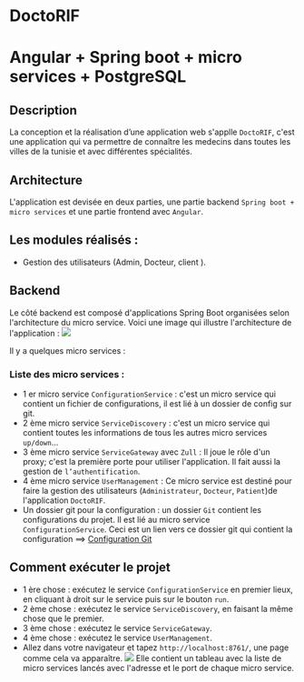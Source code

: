 # DoctoRIF
# Angular + Spring boot + micro services + PostgreSQL 

## Description
La conception et la réalisation d’une application web s'applle `DoctoRIF`, c'est une application qui va permettre de connaître les medecins dans toutes les villes de la tunisie et avec différentes spécialités.

## Architecture
L'application est devisée en deux parties, une partie backend `Spring boot + micro services` et une partie frontend avec `Angular`. 

## Les modules réalisés :
* Gestion des utilisateurs (Admin, Docteur, client ).

## Backend
Le côté backend est composé d'applications Spring Boot organisées selon l'architecture du micro service.
Voici une image qui illustre l'architecture de l'application : 
![](img/architecture.PNG?raw=true)

Il y a quelques micro services : 

### Liste des micro services :
* 1 er micro service `ConfigurationService` : c'est un micro service qui contient un fichier de configurations, il est lié à un dossier de config sur git.
* 2 ème micro service `ServiceDiscovery` : c'est un micro service qui contient toutes les informations de tous les autres micro services `up/down`...
* 3 ème micro service `ServiceGateway` avec `Zull` : Il joue le rôle d'un proxy; c'est la première porte pour utiliser l'application. Il fait aussi la gestion de `l’authentification`.
* 4 ème micro service `UserManagement` : Ce micro service est destiné pour faire la gestion des utilisateurs (`Administrateur`, `Docteur`, `Patient`)de l'application ``DoctoRIF``.
* Un dossier git pour la configuration : un dossier `Git` contient les configurations du projet. Il est lié au micro service `ConfigurationService`.
Ceci est un lien vers ce dossier git qui contient la configuration ==> 
[Configuration Git](https://github.com/ramzid/doctorifConfigurationbackend) 

## Comment exécuter le projet 
* 1 ère chose : exécutez le service `ConfigurationService` en premier lieux, en cliquant à droit sur le service puis sur le bouton `run`.
* 2 ème chose : exécutez le service `ServiceDiscovery`, en faisant la même chose que le premier.
* 3 ème chose : exécutez le service `ServiceGateway`.
* 4 ème chose : exécutez le service `UserManagement`.
* Allez dans votre navigateur et tapez `http://localhost:8761/`, une page comme cela va apparaître.
![](img/services.PNG?raw=true)
Elle contient un tableau avec la liste de micro services lancés avec l'adresse et le port de chaque micro service.

